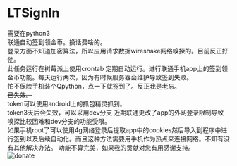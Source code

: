 # LTSignIn
需要在python3  
联通自动签到领金币。换话费啥的。  
登录方面不知道加密算法，所以应用请求数据wireshake网络嗅探的。目前反正好使。  
此任务运行在树莓派上使用crontab 定期自动运行。进行联通手机app上的签到领金币功能。每天运行两次，因为有时候服务器会维护导致签到失败。  
怕不保险手机装个Qpython，点一下就签到了。反正我是老忘。  
~~已失效。~~  
token可以使用android上的抓包精灵抓到。  
token3天后会失效，可以采用dev分支
近期联通更改了app的外网登录限制导致嗅探比较困难和dev分支的功能受限。  
如果手机root了可以使用4g网络登录后提取app中的cookies然后导入到程序中进行签到以及后续自动化。而且这种方法需要用手机作为热点来连接网络。不知有没有其他解决办法。
功能不算完美，如果我的贡献对您有用感谢支持。  
![donate](https://github.com/pbbqdd/zxfbtbutton/raw/master/wechatalipay.png)
